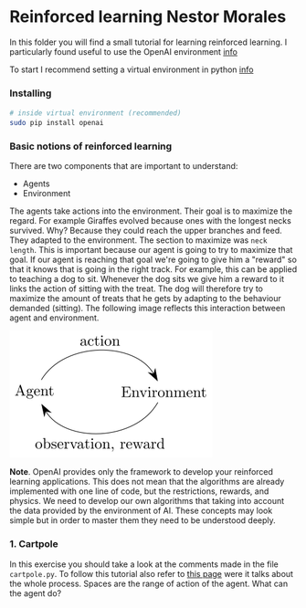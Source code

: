 # Reinforced learning Nestor Morales

In this folder you will find a small tutorial for learning reinforced learning. I particularly found useful to use the OpenAI environment [info](www.openai.com)

To start I recommend setting a virtual environment in python [info](https://packaging.python.org/guides/installing-using-pip-and-virtual-environments/)

### Installing
```bash
# inside virtual environment (recommended)
sudo pip install openai
```
### Basic notions of reinforced learning

There are two components that are important to understand:
- Agents
- Environment

The agents take actions into the environment. Their goal is to maximize the regard. For example Giraffes evolved because ones with the longest necks survived. Why? Because they could reach the upper branches and feed. They adapted to the environment. The section to maximize was ``neck length``. This is important because our agent is going to try to maximize that goal. If our agent is reaching that goal we're going to give him a "reward" so that it knows that is going in the right track. For example, this can be applied to teaching a dog to sit. Whenever the dog sits we give him a reward to it links the action of sitting with the treat. The dog will therefore try to maximize the amount of treats that he gets by adapting to the behaviour demanded (sitting). The following image reflects this interaction between agent and environment.

![image1](photos/agent_environment.svg)

**Note**. OpenAI provides only the framework to develop your reinforced learning applications. This does not mean that the algorithms are already implemented with one line of code, but the restrictions, rewards, and physics. We need to develop our own algorithms that taking into account the data provided by the environment of AI. These concepts may look simple but in order to master them they need to be understood deeply.

### 1. Cartpole

In this exercise you should take a look at the comments made in the file ``cartpole.py``.
To follow this tutorial also refer to [this page](https://gym.openai.com/docs/) were it talks about the whole process.
Spaces are the range of action of the agent. What can the agent do?
